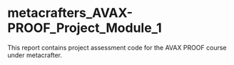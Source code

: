 # metacrafters_AVAX-PROOF_Project_Module_1
This report contains project assessment code for the AVAX PROOF course under metacrafter.
